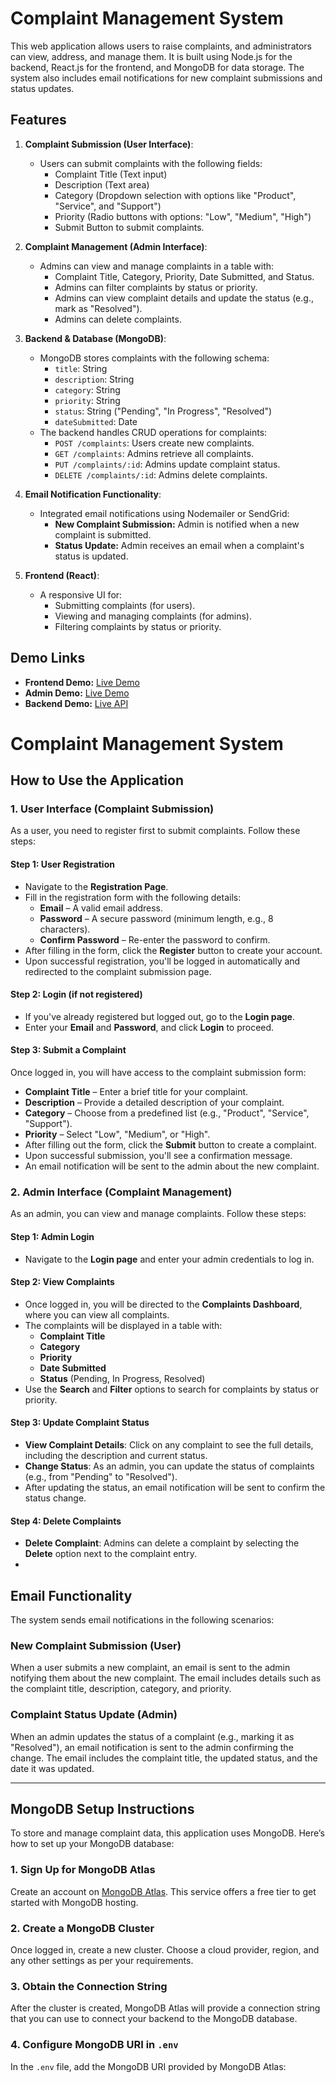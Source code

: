 # Complaint Management System

This web application allows users to raise complaints, and administrators can view, address, and manage them. It is built using Node.js for the backend, React.js for the frontend, and MongoDB for data storage. The system also includes email notifications for new complaint submissions and status updates.

## Features

1. **Complaint Submission (User Interface)**:
   - Users can submit complaints with the following fields:
     - Complaint Title (Text input)
     - Description (Text area)
     - Category (Dropdown selection with options like "Product", "Service", and "Support")
     - Priority (Radio buttons with options: "Low", "Medium", "High")
     - Submit Button to submit complaints.

2. **Complaint Management (Admin Interface)**:
   - Admins can view and manage complaints in a table with:
     - Complaint Title, Category, Priority, Date Submitted, and Status.
     - Admins can filter complaints by status or priority.
     - Admins can view complaint details and update the status (e.g., mark as "Resolved").
     - Admins can delete complaints.

3. **Backend & Database (MongoDB)**:
   - MongoDB stores complaints with the following schema:
     - `title`: String
     - `description`: String
     - `category`: String
     - `priority`: String
     - `status`: String ("Pending", "In Progress", "Resolved")
     - `dateSubmitted`: Date
   - The backend handles CRUD operations for complaints:
     - `POST /complaints`: Users create new complaints.
     - `GET /complaints`: Admins retrieve all complaints.
     - `PUT /complaints/:id`: Admins update complaint status.
     - `DELETE /complaints/:id`: Admins delete complaints.

4. **Email Notification Functionality**:
   - Integrated email notifications using Nodemailer or SendGrid:
     - **New Complaint Submission:** Admin is notified when a new complaint is submitted.
     - **Status Update:** Admin receives an email when a complaint's status is updated.

5. **Frontend (React)**:
   - A responsive UI for:
     - Submitting complaints (for users).
     - Viewing and managing complaints (for admins).
     - Filtering complaints by status or priority.

## Demo Links

- **Frontend Demo:** [Live Demo](https://resolve-hub-frontend.vercel.app/)
- **Admin Demo:** [Live Demo](https://resolve-hub-admin.vercel.app/)
- **Backend Demo:** [Live API](https://resolve-hub-backend.vercel.app/)


# Complaint Management System

## How to Use the Application

### 1. User Interface (Complaint Submission)

As a user, you need to register first to submit complaints. Follow these steps:

#### Step 1: User Registration
- Navigate to the **Registration Page**.
- Fill in the registration form with the following details:
  - **Email** – A valid email address.
  - **Password** – A secure password (minimum length, e.g., 8 characters).
  - **Confirm Password** – Re-enter the password to confirm.
- After filling in the form, click the **Register** button to create your account.
- Upon successful registration, you'll be logged in automatically and redirected to the complaint submission page.

#### Step 2: Login (if not registered)
- If you've already registered but logged out, go to the **Login page**.
- Enter your **Email** and **Password**, and click **Login** to proceed.

#### Step 3: Submit a Complaint
Once logged in, you will have access to the complaint submission form:
- **Complaint Title** – Enter a brief title for your complaint.
- **Description** – Provide a detailed description of your complaint.
- **Category** – Choose from a predefined list (e.g., "Product", "Service", "Support").
- **Priority** – Select "Low", "Medium", or "High".
- After filling out the form, click the **Submit** button to create a complaint.
- Upon successful submission, you'll see a confirmation message.
- An email notification will be sent to the admin about the new complaint.

### 2. Admin Interface (Complaint Management)

As an admin, you can view and manage complaints. Follow these steps:

#### Step 1: Admin Login
- Navigate to the **Login page** and enter your admin credentials to log in.

#### Step 2: View Complaints
- Once logged in, you will be directed to the **Complaints Dashboard**, where you can view all complaints.
- The complaints will be displayed in a table with:
  - **Complaint Title**
  - **Category**
  - **Priority**
  - **Date Submitted**
  - **Status** (Pending, In Progress, Resolved)
- Use the **Search** and **Filter** options to search for complaints by status or priority.

#### Step 3: Update Complaint Status
- **View Complaint Details**: Click on any complaint to see the full details, including the description and current status.
- **Change Status**: As an admin, you can update the status of complaints (e.g., from "Pending" to "Resolved").
- After updating the status, an email notification will be sent to confirm the status change.

#### Step 4: Delete Complaints
- **Delete Complaint**: Admins can delete a complaint by selecting the **Delete** option next to the complaint entry.
- 

## Email Functionality

The system sends email notifications in the following scenarios:

### New Complaint Submission (User)
When a user submits a new complaint, an email is sent to the admin notifying them about the new complaint. The email includes details such as the complaint title, description, category, and priority.

### Complaint Status Update (Admin)
When an admin updates the status of a complaint (e.g., marking it as "Resolved"), an email notification is sent to the admin confirming the change. The email includes the complaint title, the updated status, and the date it was updated.

---

## MongoDB Setup Instructions

To store and manage complaint data, this application uses MongoDB. Here’s how to set up your MongoDB database:

### 1. Sign Up for MongoDB Atlas
Create an account on [MongoDB Atlas](https://www.mongodb.com/cloud/atlas). This service offers a free tier to get started with MongoDB hosting.

### 2. Create a MongoDB Cluster
Once logged in, create a new cluster. Choose a cloud provider, region, and any other settings as per your requirements.

### 3. Obtain the Connection String
After the cluster is created, MongoDB Atlas will provide a connection string that you can use to connect your backend to the MongoDB database.

### 4. Configure MongoDB URI in `.env`
In the `.env` file, add the MongoDB URI provided by MongoDB Atlas:







